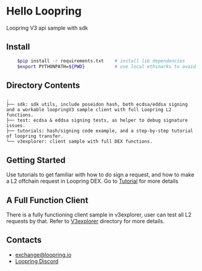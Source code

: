 # Hello Loopring

 Loopring V3 api sample with sdk

## Install

```bash
    $pip install -r requirements.txt    # install lib dependencies
    $export PYTHONPATH=${PWD}           # use local ethsnarks to avoid conflicts
```

## Directory Contents

```she
.
├── sdk: sdk utils, include poseidon hash, both ecdsa/eddsa signing and a workable loopringV3 sample client with full Loopring L2 functions.
├── test: ecdsa & eddsa signing tests, as helper to debug signature issues.
├── tutorials: hash/signing code example, and a step-by-step tutorial of loopring transfer.
└── v3explorer: client sample with full DEX functions.
```

## Getting Started

Use tutorials to get familiar with how to do sign a request, and how to make a L2 offchain request in Loopring DEX. Go to [Tutorial](https://github.com/Loopring/hello_loopring/tree/loopring-v3/tutorials) for more details

## A Full Function Client 

There is a fully functioning client sample in v3explorer, user can test all L2 requests by that. Refer to [V3explorer](https://github.com/Loopring/hello_loopring/tree/loopring-v3/v3explorer) directory for more details.

## Contacts

- [exchange@loopring.io](mailto:exchange@loopring.io)
- [Loopring Discord](https://discord.gg/KkYccYp)

